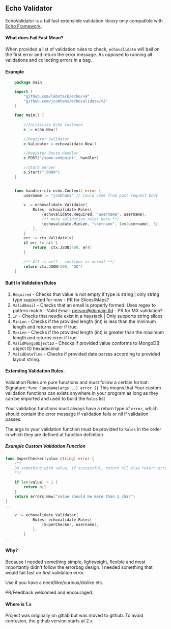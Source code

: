 ## Echo Validator
EchoValidator is a fail fast extensible validation library only compatible with [Echo Framework](https://github.com/labstack/echo).

#### What does Fail Fast Mean?
When provided a list of validation rules to check, `echovalidate` will bail on the first error and return the error message.
As opposed to running all validations and collecting errors in a bag.

#### Example
```go
    package main

    import (
        "github.com/labstack/echo/v4"
        "github.com/jcobhams/echovalidate/v2"
    )
    
    func main() {
        
        //Initialize Echo Instance
        e := echo.New()
        
        //Register Validator 
        e.Validator = echovalidate.New()
        
        //Register Route Handler
        e.POST("/some-endpoint", handler)
        
        //Start Server
        e.Start(":9009")
    }


    func handler(ctx echo.Content) error {
        username := "jcobhams" // Could come from post request body
    	
        v := echovalidate.Validator{
    		Rules: echovalidate.Rules{
    			{echovalidate.Required, "username", username},
    			/** more validation rules here **/
    			{echovalidate.MinLen, "username", len(username), 5},
    		},
    	}
    	err := ctx.Validate(v)
    	if err != nil {
    		return  ctx.JSON(400, err)
    	}
        
        /** All is well - continue as normal **/
        return ctx.JSON(200, "OK")
    }
```

#### Built In Validation Rules
1. `Required` - Checks that value is not empty if type is string | only string type supported for now - PR for Slices/Maps?
2. `ValidEmail` - Checks that an email is properly formed. Uses regex to pattern match - Valid Email: person@domain.tld - PR for MX validation?
3. `In` - Checks that needle exist in a haystack | Only supports string slices
4. `MinLen` - Checks if the provided length (int) is less than the minimum length and returns error if true.
5. `MaxLen` - Checks if the provided length (int) is greater than the maximum length and returns error if true.
6. `ValidMongoObjectID` - Checks if provided value conforms to MongoDB object ID hexadecimal
7. `ValidDateTime` - Checks if provided date parses according to provided layout string.

#### Extending Validation Rules.
Validation Rules are pure functions and must follow a certain format.
Signature: `func FuncName(args...) error {}`
This means that Your custom validation functions can exists anywhere in your program as long as they can be imported
and used to build the `Rules` list

Your validation functions must always have a return type of `error`, which should contain the error message if validation 
fails or nil if validation passes.

The args to your validation function must be provided to `Rules` in the order in which they are defined at function definition

##### Example Custom Validation Function
```go
func SuperChecker(value string) error {
    /** 
    Do something with value, if successful, return nil else return error
    **/
    
    if len(value) > 1 {
        return nil
    }
    return errors.New("value should be more than 1 char")
}
...

    v := echovalidate.Validator{
    		Rules: echovalidate.Rules{
    			{SuperChecker, username},
    		},
    	}
...
```

#### Why?
Because I needed something simple, lightweight, flexible and most importantly didn't follow the errorbag design.
I needed something that would fail fast on first validation error.

Use if you have a need/like/curious/dislike etc.

PR/Feedback welcomed and encouraged.

#### Where is 1.x
Project was originally on gitlab but was moved to github. To avoid confusion, the github version starts at 2.x
